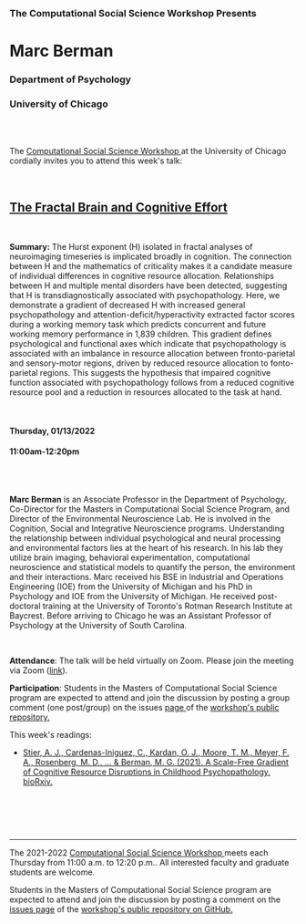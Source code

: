 

<br>

<h3 class=pfblock-header> The Computational Social Science Workshop Presents </h3>

<h1 class=pfblock-header3> Marc Berman</h1>
<h3 class=pfblock-header3> Department of Psychology </h3>
<h3 class=pfblock-header3> University of Chicago </h3>

<br><br>



<p class=pfblock-header3>The <a href="https://macss.uchicago.edu/content/computation-workshop"> Computational Social Science Workshop </a> at the University of Chicago cordially invites you to attend this week's talk:</p>



<br>

<div class=pfblock-header3>
<h2 class=pfblock-header>
  <a href=https://github.com/uchicago-computation-workshop/Winter2022/tree/master/01-13_Berman> The Fractal Brain and Cognitive Effort </a>
</h2>

<br>
</div>



<p class=footertext2>

**Summary:** The Hurst exponent (H) isolated in fractal analyses of neuroimaging timeseries is implicated broadly in cognition. The connection between H and the mathematics of criticality makes it a candidate measure of individual differences in cognitive resource allocation. Relationships between H and multiple mental disorders have been detected, suggesting that H is transdiagnostically associated with psychopathology. Here, we demonstrate a gradient of decreased H with increased general psychopathology and attention-deficit/hyperactivity extracted factor scores during a working memory task which predicts concurrent and future working memory performance in 1,839 children. This gradient defines psychological and functional axes which indicate that psychopathology is associated with an imbalance in resource allocation between fronto-parietal and sensory-motor regions, driven by reduced resource allocation to fonto-parietal regions. This suggests the hypothesis that impaired cognitive function associated with psychopathology follows from a reduced cognitive resource pool and a reduction in resources allocated to the task at hand.


</p>

<br>

<h4 class=pfblock-header3> Thursday, 01/13/2022 </h4>
<h4 class=pfblock-header3> 11:00am-12:20pm </h4>

<br><br>

<p class=footertext2>

**Marc Berman** is an Associate Professor in the Department of Psychology, Co-Director for the Masters in Computational Social Science Program, and Director of the Environmental Neuroscience Lab. He is involved in the Cognition, Social and Integrative Neuroscience programs. Understanding the relationship between individual psychological and neural processing and environmental factors lies at the heart of his research. In his lab they utilize brain imaging, behavioral experimentation, computational neuroscience and statistical models to quantify the person, the environment and their interactions. Marc received his BSE in Industrial and Operations Engineering (IOE) from the University of Michigan and his PhD in Psychology and IOE from the University of Michigan. He received post-doctoral training at the University of Toronto's Rotman Research Institute at Baycrest. Before arriving to Chicago he was an Assistant Professor of Psychology at the University of South Carolina.

</p>

<br>

<p class=footertext2>

**Attendance**: The talk will be held virtually on Zoom. Please join the meeting via Zoom ([link](https://uchicago.zoom.us/j/91512747624?pwd=MXhvRFVsODc3Y0M0ckxLZUF1RWk1dz09)).
</p>

<p class=footertext2>

**Participation**: Students in the Masters of Computational Social Science program are expected to attend and join the discussion by posting a group comment (one post/group) on the issues <a href= https://github.com/uchicago-computation-workshop/Winter2022/issues/1> page </a> of the <a href="https://github.com/uchicago-computation-workshop"> workshop's public repository.</a>

This week's readings:

- [Stier, A. J., Cardenas-Iniguez, C., Kardan, O. J., Moore, T. M., Meyer, F. A., Rosenberg, M. D., ... & Berman, M. G. (2021). A Scale-Free Gradient of Cognitive Resource Disruptions in Childhood Psychopathology. bioRxiv.](berman_reading1.pdf)


<br>

<br><br>

---

<p class=footertext> The 2021-2022 <a href="https://macss.uchicago.edu/content/computation-workshop"> Computational Social Science Workshop </a> meets each Thursday from 11:00 a.m. to 12:20 p.m.. All interested faculty and graduate students are welcome.</p>



<p class=footertext>Students in the Masters of Computational Social Science program are expected to attend and join the discussion by posting a comment on the <a href=https://github.com/uchicago-computation-workshop/Winter2022/issues/1>issues page</a> of the <a href=https://github.com/uchicago-computation-workshop/Winter2022/tree/master/01-13_Berman>workshop's public repository on GitHub.</a></p>
